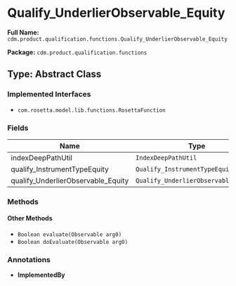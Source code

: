# Qualify_UnderlierObservable_Equity

**Full Name:** `cdm.product.qualification.functions.Qualify_UnderlierObservable_Equity`

**Package:** `cdm.product.qualification.functions`

## Type: Abstract Class

### Implemented Interfaces

- `com.rosetta.model.lib.functions.RosettaFunction`

### Fields

| Name | Type | Description |
|------|------|-------------|
| indexDeepPathUtil | `IndexDeepPathUtil` |  |
| qualify_InstrumentTypeEquity | `Qualify_InstrumentTypeEquity` |  |
| qualify_UnderlierObservable_Equity | `Qualify_UnderlierObservable_Equity` |  |

### Methods

#### Other Methods

- `Boolean evaluate(Observable arg0)`
- `Boolean doEvaluate(Observable arg0)`

### Annotations

- **ImplementedBy**

